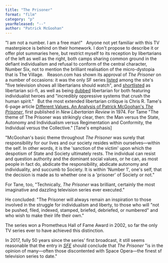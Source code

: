 ```yaml
---
title: "The Prisoner"
format: "film"
category: "p"
yearReleased: "--"
author: "Patrick McGoohan"
---
```

"I am not a number. I am a free man!"
 
Anyone not yet familiar with this TV  masterpiece is behind on their homework. I don't propose to describe  it or offer plot summaries here, but restrict myself to its  reception by libertarians of the left as well as the right, both  camps sharing common ground in the defiant individualism and refusal  to conform of the central character, Number Six, not to mention the  brilliant realisation of the micro-dystopia that is The Village.
 
Reason.com has shown its approval of _The  Prisoner_ on a number of occasions: it was the only SF series <a href="http://reason.com/reasontv/2014/10/01/the-5-best-libertarian-tv-shows-ever"> listed</a> among the site's "five television shows all libertarians should watch", and <a href="http://reason.com/blog/2010/01/12/liberals-and-libertarians-at-t"> shortlisted</a> as libertarian sci-fi, as well as being <a href="http://reason.com/blog/2004/03/05/the-libertarian-film-festival#comment"> dubbed</a> libertarian for both featuring individualist heroes and  "incredibly oppressive systems that crush the human spirit."
 
But the most extended libertarian critique is  Chris R. Tame's 6-page article <a href="http://www.libertarian.co.uk/lapubs/libre/libre001.pdf"> Different Values. An Analysis of Patrick McGoohan's <i>The Prisoner</i></a>,  first published in _New Libertarian Review_ in 1974. For Tame  "The theme of The Prisoner was strikingly clear, then: the Man  versus the State, Autonomy and Individualism versus  Regimentation and Conformity, the Individual versus the  Collective." [Tane's emphasis]

"McGoohan's basic theme throughout _The Prisoner_ was surely that responsibility for our lives and our society resides within ourselves—within the self. In other words, it is the 'sanction of the victim' upon which the despotism of State and Society ultimately rests. The individual can resist and question authority and the dominant social values, or he can, as most people in fact do, abdicate the responsibility, abdicate autonomy and individuality, and succumb to Society. It is within 'Number 1', one's self, that the decision is made as to whether one is a 'prisoner' of Society or not."

For Tane, too, "Technically, _The Prisoner_ was brilliant, certainly the most imaginative and dazzling television series ever executed."

He concluded: "The Prisoner will always remain an inspiration to those involved in the struggle for individualism and liberty, to those who will "not be pushed, filed, indexed, stamped, briefed, debriefed, or numbered" and who wish to make their life their own." 

The series won a Prometheus Hall of Fame Award in 2002, so far the only TV series ever to have achieved this distinction.

In 2017, fully 50 years since the series' first broadcast, it still seems reasonable that the entry in <a href="http://www.sf-encyclopedia.com/entry/prisoner_the">_SFE_</a> should conclude that _The Prisoner_ "is in the opinion of many—often those discontented with Space Opera—the finest sf television series to date."

 
